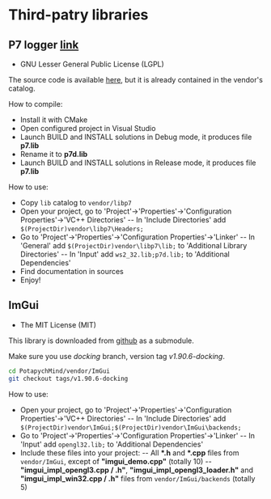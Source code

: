 # Third-patry libraries

## P7 logger [link][P7_website]

- GNU Lesser General Public License (LGPL)

The source code is available [here][P7_download_source], but it is already contained in the vendor's catalog.

How to compile:
- Install it with CMake
- Open configured project in Visual Studio
- Launch BUILD and INSTALL solutions in Debug mode, it produces file **p7.lib**
- Rename it to **p7d.lib**
- Launch BUILD and INSTALL solutions in Release mode, it produces file **p7.lib**

How to use:
- Copy `lib` catalog to `vendor/libp7`
- Open your project, go to 'Project'->'Properties'->'Configuration Properties'->'VC++ Directories'
-- In 'Include Directories' add `$(ProjectDir)vendor\libp7\Headers;`
- Go to 'Project'->'Properties'->'Configuration Properties'->'Linker'
-- In 'General' add `$(ProjectDir)vendor\libp7\lib;` to 'Additional Library Directories'
-- In 'Input' add `ws2_32.lib;p7d.lib;` to 'Additional Dependencies'
- Find documentation in sources
- Enjoy!


[//]: #links
[P7_website]: https://baical.net/p7.html
[P7_download_source]: https://baical.net/files/libP7Client_v5.6.zip

## ImGui

- The MIT License (MIT)

This library is downloaded from [github][ImGui_github] as a submodule.

Make sure you use _docking_ branch, version tag _v1.90.6-docking_.
```bash
cd PotapychMind/vendor/ImGui
git checkout tags/v1.90.6-docking
```

How to use:
- Open your project, go to 'Project'->'Properties'->'Configuration Properties'->'VC++ Directories'
-- In 'Include Directories' add `$(ProjectDir)vendor\ImGui;$(ProjectDir)vendor\ImGui\backends;`
- Go to 'Project'->'Properties'->'Configuration Properties'->'Linker'
-- In 'Input' add `opengl32.lib;` to 'Additional Dependencies'
- Include these files into your project:
-- All **\*.h** and **\*.cpp** files from `vendor/ImGui`, except of **"imgui_demo.cpp"** (totally 10)
-- **"imgui_impl_opengl3.cpp / .h"**, **"imgui_impl_opengl3_loader.h"** and **"imgui_impl_win32.cpp / .h"** files from `vendor/ImGui/backends` (totally 5)

[//]: #links
[ImGui_github]: https://github.com/ocornut/imgui.git